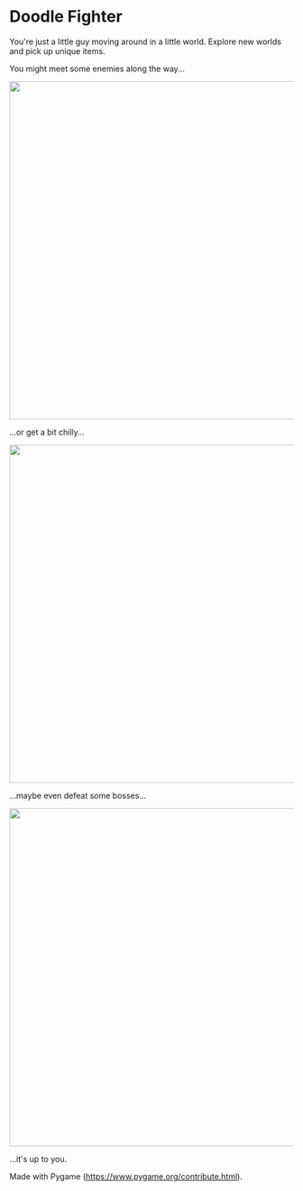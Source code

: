 # Doodle Fighter

You're just a little guy moving around in a little world. Explore new worlds and pick up unique items.

You might meet some enemies along the way...

<img src="https://user-images.githubusercontent.com/54510965/193483478-60de1e79-1e58-4f44-8bd1-a19b5a5c6ddf.png" width="600">

...or get a bit chilly...

<img src="https://user-images.githubusercontent.com/54510965/193483303-239acc34-787c-43ef-a8cb-d2dff95bd5db.png" width="600">

...maybe even defeat some bosses...

<img src="https://user-images.githubusercontent.com/54510965/193483479-dba9aec4-9d8d-4859-be12-54ed021a8b0a.png" width="600">

...it's up to you.

Made with Pygame (https://www.pygame.org/contribute.html).

